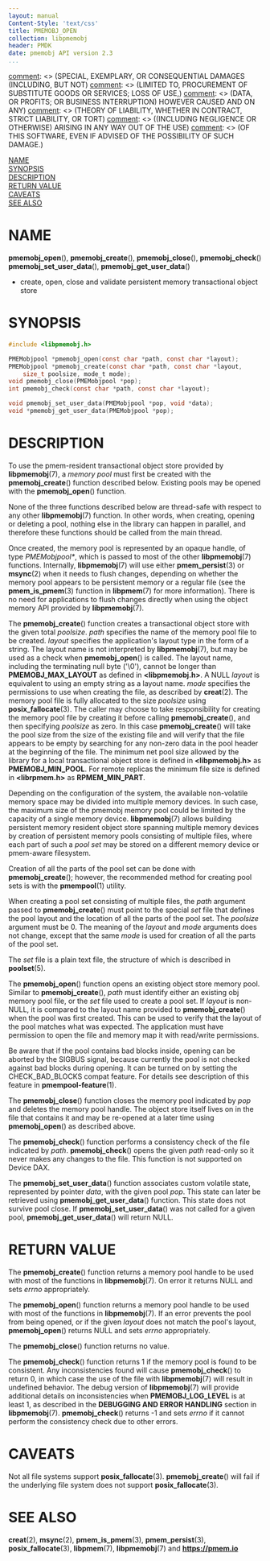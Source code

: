 ```yaml
---
layout: manual
Content-Style: 'text/css'
title: PMEMOBJ_OPEN
collection: libpmemobj
header: PMDK
date: pmemobj API version 2.3
...
```


[comment]: <> (Copyright 2017-2018, Intel Corporation)

[comment]: <> (Redistribution and use in source and binary forms, with or without)
[comment]: <> (modification, are permitted provided that the following conditions)
[comment]: <> (are met:)
[comment]: <> (    * Redistributions of source code must retain the above copyright)
[comment]: <> (      notice, this list of conditions and the following disclaimer.)
[comment]: <> (    * Redistributions in binary form must reproduce the above copyright)
[comment]: <> (      notice, this list of conditions and the following disclaimer in)
[comment]: <> (      the documentation and/or other materials provided with the)
[comment]: <> (      distribution.)
[comment]: <> (    * Neither the name of the copyright holder nor the names of its)
[comment]: <> (      contributors may be used to endorse or promote products derived)
[comment]: <> (      from this software without specific prior written permission.)

[comment]: <> (THIS SOFTWARE IS PROVIDED BY THE COPYRIGHT HOLDERS AND CONTRIBUTORS)
[comment]: <> ("AS IS" AND ANY EXPRESS OR IMPLIED WARRANTIES, INCLUDING, BUT NOT)
[comment]: <> (LIMITED TO, THE IMPLIED WARRANTIES OF MERCHANTABILITY AND FITNESS FOR)
[comment]: <> (A PARTICULAR PURPOSE ARE DISCLAIMED. IN NO EVENT SHALL THE COPYRIGHT)
[comment]: <> (OWNER OR CONTRIBUTORS BE LIABLE FOR ANY DIRECT, INDIRECT, INCIDENTAL,)
[comment]: <> (SPECIAL, EXEMPLARY, OR CONSEQUENTIAL DAMAGES (INCLUDING, BUT NOT)
[comment]: <> (LIMITED TO, PROCUREMENT OF SUBSTITUTE GOODS OR SERVICES; LOSS OF USE,)
[comment]: <> (DATA, OR PROFITS; OR BUSINESS INTERRUPTION) HOWEVER CAUSED AND ON ANY)
[comment]: <> (THEORY OF LIABILITY, WHETHER IN CONTRACT, STRICT LIABILITY, OR TORT)
[comment]: <> ((INCLUDING NEGLIGENCE OR OTHERWISE) ARISING IN ANY WAY OUT OF THE USE)
[comment]: <> (OF THIS SOFTWARE, EVEN IF ADVISED OF THE POSSIBILITY OF SUCH DAMAGE.)

[comment]: <> (pmemobj_open.3 -- man page for most commonly used functions from libpmemobj library)

[NAME](#name)<br />
[SYNOPSIS](#synopsis)<br />
[DESCRIPTION](#description)<br />
[RETURN VALUE](#return-value)<br />
[CAVEATS](#caveats)<br />
[SEE ALSO](#see-also)<br />

# NAME #

**pmemobj_open**(), **pmemobj_create**(),
**pmemobj_close**(), **pmemobj_check**()
**pmemobj_set_user_data**(), **pmemobj_get_user_data**()
- create, open, close and validate persistent memory transactional object store

# SYNOPSIS #

```c
#include <libpmemobj.h>

PMEMobjpool *pmemobj_open(const char *path, const char *layout);
PMEMobjpool *pmemobj_create(const char *path, const char *layout,
	size_t poolsize, mode_t mode);
void pmemobj_close(PMEMobjpool *pop);
int pmemobj_check(const char *path, const char *layout);

void pmemobj_set_user_data(PMEMobjpool *pop, void *data);
void *pmemobj_get_user_data(PMEMobjpool *pop);
```



# DESCRIPTION #

To use the pmem-resident transactional object store provided by
**libpmemobj**(7), a *memory pool* must first be created
with the **pmemobj_create**() function described below. Existing pools
may be opened with the **pmemobj_open**() function.

None of the three functions described below are thread-safe with respect
to any other **libpmemobj**(7) function. In other words, when creating,
opening or deleting a pool, nothing else in the library can happen in parallel,
and therefore these functions should be called from the main thread.

Once created, the memory pool is represented by an opaque handle,
of type *PMEMobjpool\**, which is passed to most of the other **libpmemobj**(7)
functions. Internally, **libpmemobj**(7) will use either **pmem_persist**(3)
or **msync**(2) when it needs to flush changes, depending on whether the memory
pool appears to be persistent memory or a regular file (see the
**pmem_is_pmem**(3) function in **libpmem**(7) for more information). There is
no need for applications to flush changes directly when using the object
memory API provided by **libpmemobj**(7).

The **pmemobj_create**() function creates a transactional object store with the
given total *poolsize*. *path* specifies the name of the memory pool file to be
created. *layout* specifies the application's layout type in the form of a
string. The layout name is not interpreted by **libpmemobj**(7), but may be
used as a check when **pmemobj_open**() is called. The layout name, including
the terminating null byte ('\0'), cannot be longer than **PMEMOBJ_MAX_LAYOUT**
as defined in **\<libpmemobj.h\>**. A NULL *layout* is equivalent
to using an empty string as a layout name. *mode* specifies the permissions to
use when creating the file, as described by **creat**(2). The memory pool file
is fully allocated to the size *poolsize* using **posix_fallocate**(3). The
caller may choose to take responsibility for creating the memory pool file
by creating it before calling **pmemobj_create**(), and then specifying
*poolsize* as zero. In this case **pmemobj_create**() will take the pool size
from the size of the existing file and will verify that the file appears to be
empty by searching for any non-zero data in the pool header at the beginning of
the file. The minimum net pool size allowed by the library for a local
transactional object store is defined in **\<libpmemobj.h\>** as
**PMEMOBJ_MIN_POOL**. For remote replicas the minimum file size
is defined in **\<librpmem.h\>** as **RPMEM_MIN_PART**.

Depending on the configuration of the system, the available non-volatile
memory space may be divided into multiple memory devices.
In such case, the maximum size of the pmemobj memory pool
could be limited by the capacity of a single memory device.
**libpmemobj**(7) allows building persistent memory
resident object store spanning multiple memory devices by creation of
persistent memory pools consisting of multiple files, where each part of
such a *pool set* may be stored on a different memory device
or pmem-aware filesystem.

Creation of all the parts of the pool set can be done with **pmemobj_create**();
however, the recommended method for creating pool sets is with the
**pmempool**(1) utility.

When creating a pool set consisting of multiple files, the *path* argument
passed to **pmemobj_create**() must point to the special *set* file that defines
the pool layout and the location of all the parts of the pool set. The
*poolsize* argument must be 0. The meaning of the *layout* and *mode* arguments
does not change, except that the same *mode* is used for creation of all the
parts of the pool set.

The *set* file is a plain text file, the structure of which is described in
**poolset**(5).

The **pmemobj_open**() function opens an existing object store memory pool.
Similar to **pmemobj_create**(), *path* must identify either an existing
obj memory pool file, or the *set* file used to create a pool set.
If *layout* is non-NULL, it is compared to the layout
name provided to **pmemobj_create**() when the pool was first created. This can
be used to verify that the layout of the pool matches what was expected.
The application must have permission to open the file and memory map it with
read/write permissions.

Be aware that if the pool contains bad blocks inside, opening can be aborted
by the SIGBUS signal, because currently the pool is not checked against
bad blocks during opening. It can be turned on by setting the CHECK_BAD_BLOCKS
compat feature. For details see description of this feature
in **pmempool-feature**(1).

The **pmemobj_close**() function closes the memory pool indicated by *pop* and
deletes the memory pool handle. The object store itself lives on in the file
that contains it and may be re-opened at a later time using
**pmemobj_open**() as described above.

The **pmemobj_check**() function performs a consistency check of the file
indicated by *path*. **pmemobj_check**() opens the given *path* read-only so
it never makes any changes to the file. This function is not supported on
Device DAX.

The **pmemobj_set_user_data**() function associates custom volatile state,
represented by pointer *data*, with the given pool *pop*. This state can later
be retrieved using **pmemobj_get_user_data**() function. This state does not
survive pool close. If **pmemobj_set_user_data**() was not called for a given
pool, **pmemobj_get_user_data**() will return NULL.

# RETURN VALUE #

The **pmemobj_create**() function returns a memory pool handle to be used with
most of the functions in **libpmemobj**(7). On error it returns NULL
and sets *errno* appropriately.

The **pmemobj_open**() function returns a memory pool handle to be used with
most of the functions in **libpmemobj**(7). If an error prevents the pool
from being opened, or if the given *layout* does not match the pool's layout,
**pmemobj_open**() returns NULL and sets *errno* appropriately.

The **pmemobj_close**() function returns no value.

The **pmemobj_check**() function returns 1 if the memory pool is found to be
consistent. Any inconsistencies found will cause **pmemobj_check**() to
return 0, in which case the use of the file with **libpmemobj**(7) will result
in undefined behavior. The debug version of **libpmemobj**(7) will provide
additional details on inconsistencies when **PMEMOBJ_LOG_LEVEL** is at least 1,
as described in the **DEBUGGING AND ERROR HANDLING** section in
**libpmemobj**(7). **pmemobj_check**() returns -1 and sets *errno* if it cannot
perform the consistency check due to other errors.

# CAVEATS #

Not all file systems support **posix_fallocate**(3). **pmemobj_create**() will
fail if the underlying file system does not support **posix_fallocate**(3).

# SEE ALSO #

**creat**(2), **msync**(2), **pmem_is_pmem**(3), **pmem_persist**(3),
**posix_fallocate**(3), **libpmem**(7), **libpmemobj**(7)
and **<https://pmem.io>**

